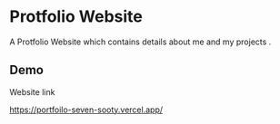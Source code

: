 
# Protfolio Website

A Protfolio Website which contains details about me and my projects .


## Demo
Website link

https://portfoilo-seven-sooty.vercel.app/

